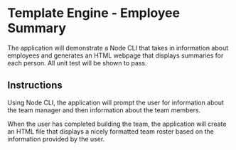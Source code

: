 # Template Engine - Employee Summary

The application will demonstrate a Node CLI that takes in information about employees and generates an HTML webpage that displays summaries for each person. All unit test will be shown to pass.


## Instructions

Using Node CLI, the application will prompt the user for information about the team manager and then information about the team members. 

When the user has completed building the team, the application will create an HTML file that displays a nicely formatted team roster based on the information provided by the user. 


